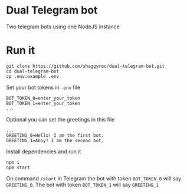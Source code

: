 # Dual Telegram bot

Two telegram bots using one NodeJS instance

# Run it

    git clone https://github.com/shaggyrec/dual-telegram-bot.git
    cd dual-telegram-bot
    cp .env.example .env

Set your bot tokens in `.env` file
    
    BOT_TOKEN_0=enter_your_token
    BOT_TOKEN_1=enter_your_token
    ...

Optional you can set the greetings in this file

    ...
    GREETING_0=Hello! I am the first bot.
    GREETING_1=Ahoy! I am the second bot.

Install dependencies and run it
    
    npm i
    npm start

On command `/start` in Telegram the bot with token `BOT_TOKEN_0` will say `GREETING_0`.
The bot with token `BOT_TOKEN_1` will say `GREETING_1` 
